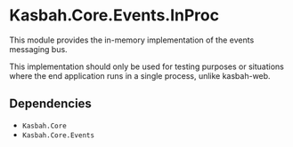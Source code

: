 # Kasbah.Core.Events.InProc

This module provides the in-memory implementation of the events messaging bus.

This implementation should only be used for testing purposes or situations where the end application runs in a single process, unlike kasbah-web.

## Dependencies

 * `Kasbah.Core`
 * `Kasbah.Core.Events`
